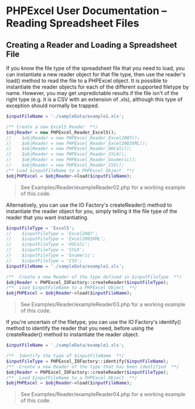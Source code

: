# PHPExcel User Documentation – Reading Spreadsheet Files


## Creating a Reader and Loading a Spreadsheet File

If you know the file type of the spreadsheet file that you need to load, you can instantiate a new reader object for that file type, then use the reader's load() method to read the file to a PHPExcel object. It is possible to instantiate the reader objects for each of the different supported filetype by name. However, you may get unpredictable results if the file isn't of the right type (e.g. it is a CSV with an extension of .xls), although this type of exception should normally be trapped.

```php
$inputFileName = './sampleData/example1.xls';

/** Create a new Excel5 Reader  **/
$objReader = new PHPExcel_Reader_Excel5();
//    $objReader = new PHPExcel_Reader_Excel2007();
//    $objReader = new PHPExcel_Reader_Excel2003XML();
//    $objReader = new PHPExcel_Reader_OOCalc();
//    $objReader = new PHPExcel_Reader_SYLK();
//    $objReader = new PHPExcel_Reader_Gnumeric();
//    $objReader = new PHPExcel_Reader_CSV();
/** Load $inputFileName to a PHPExcel Object  **/
$objPHPExcel = $objReader->load($inputFileName);
```
 > See Examples/Reader/exampleReader02.php for a working example of this code.

Alternatively, you can use the IO Factory's createReader() method to instantiate the reader object for you, simply telling it the file type of the reader that you want instantiating.

```php
$inputFileType = 'Excel5';
//    $inputFileType = 'Excel2007';
//    $inputFileType = 'Excel2003XML';
//    $inputFileType = 'OOCalc';
//    $inputFileType = 'SYLK';
//    $inputFileType = 'Gnumeric';
//    $inputFileType = 'CSV';
$inputFileName = './sampleData/example1.xls';

/**  Create a new Reader of the type defined in $inputFileType  **/
$objReader = PHPExcel_IOFactory::createReader($inputFileType);
/**  Load $inputFileName to a PHPExcel Object  **/
$objPHPExcel = $objReader->load($inputFileName);
```
 > See Examples/Reader/exampleReader03.php for a working example of this code.

If you're uncertain of the filetype, you can use the IO Factory's identify() method to identify the reader that you need, before using the createReader() method to instantiate the reader object.

```php
$inputFileName = './sampleData/example1.xls';

/**  Identify the type of $inputFileName  **/
$inputFileType = PHPExcel_IOFactory::identify($inputFileName);
/**  Create a new Reader of the type that has been identified  **/
$objReader = PHPExcel_IOFactory::createReader($inputFileType);
/**  Load $inputFileName to a PHPExcel Object  **/
$objPHPExcel = $objReader->load($inputFileName);
```
 > See Examples/Reader/exampleReader04.php for a working example of this code.

